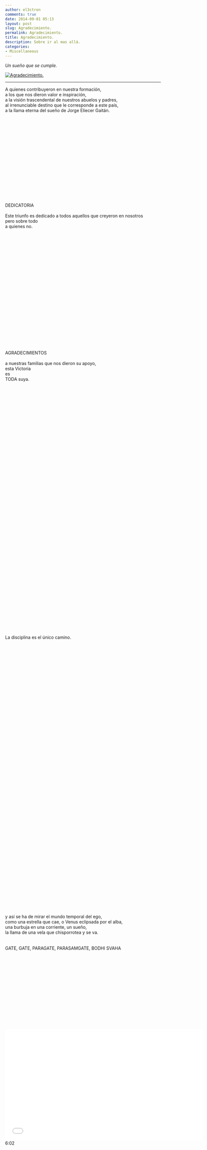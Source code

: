 ```yaml
---
author: el3ctron
comments: true
date: 2014-09-01 05:13
layout: post
slug: Agradecimiento.
permalink: Agradecimiento.
title: Agradecimiento.
description: Sobre ir al mas allá.
categories:
- Miscellaneous
---
```


*Un sueño que se cumple.*

[![Agradecimiento.](/wp-content/uploads/por_tema/arte/seClaridad.jpg)](/Agradecimiento. "Un sueño que se cumple y que quiere ir mas allá.... [CLICK PARA ENTRAR AL ARTÍCULO]")

<!-- more -->
---
A quienes contribuyeron en nuestra formación, <br>
a los que nos dieron valor e inspiración,<br>
a la visión trascendental de nuestros abuelos y padres, <br>
al irrenunciable destino que le corresponde a este país,<br>
a la llama eterna del sueño de Jorge Eliecer Gaitán.<br>
<br>
<br>
<br>
<br>
<br>
<br>
<br>
<br>
<br>
<br>
<br>
<br>
<br>
<br>
<br>
<br>
<br>
DEDICATORIA<br>
<br>
Este triunfo es dedicado a todos aquellos que creyeron en nosotros <br>
pero sobre todo <br>
a quienes no.<br>
<br>
<br>
<br>
<br>
<br>
<br>
<br>
<br>
<br>
<br>
<br>
<br>
<br>
<br>
<br>
<br>
<br>
<br>
<br>
<br>
<br>
<br>
<br>
AGRADECIMIENTOS<br>
<br>
a nuestras familias que nos dieron su apoyo,<br>
esta Victoria <br>
es <br>
TODA suya.<br>
<br>
<br>
<br>
<br>
<br>
<br>
<br>
<br>
<br>
<br>
<br>
<br>
<br>
<br>
<br>
<br>
<br>
<br>
<br>
<br>
<br>
<br>
<br>
<br>
<br>
<br>
<br>
<br>
<br>
<br>
<br>
<br>
<br>
<br>
<br>
<br>
<br>
<br>
<br>
<br>
<br>
<br>
<br>
<br>
<br>
<br>
<br>
<br>
La disciplina es el único camino.<br>
<br>
<br>
<br>
<br>
<br>
<br>
<br>
<br>
<br>
<br>
<br>
<br>
<br>
<br>
<br>
<br>
<br>
<br>
<br>
<br>
<br>
<br>
<br>
<br>
<br>
<br>
<br>
<br>
<br>
<br>
<br>
<br>
<br>
<br>
<br>
<br>
<br>
<br>
<br>
<br>
<br>
<br>
<br>
<br>
<br>
<br>
<br>
<br>
<br>
<br>
<br>
<br>
y así se ha de mirar el mundo temporal del ego, <br>
como una estrella que cae, o Venus eclipsada por el alba,<br>
una burbuja en una corriente, un sueño,<br>
la llama de una vela que chisporrotea y se va.<br>
<br>
<br>
GATE, GATE, PARAGATE, PARASAMGATE, BODHI SVAHA<br>
<br>
<br>
<br>
<br>
<br>
<br>
<br>
<br>
<br>
<br>
<br>
<br>
<br>
<br>
<iframe width="640" height="360" src="//www.youtube.com/embed/g65oWFMSoK0" frameborder="0" allowfullscreen></iframe>
6:02

